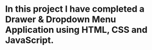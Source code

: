 # In this project I have completed a Drawer & Dropdown Menu Application using HTML, CSS and JavaScript.
